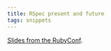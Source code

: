 ```yaml
---
title: RSpec present and future
tags: snippets
---
```


[Slides from the RubyConf](http://blog.davidchelimsky.net/articles/2007/11/05/rubyconf-slides).
